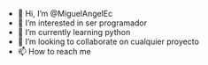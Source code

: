 - 👋 Hi, I’m @MiguelAngelEc
- 👀 I’m interested in ser programador
- 🌱 I’m currently learning python
- 💞️ I’m looking to collaborate on cualquier proyecto 
- 📫 How to reach me 

<!---
MiguelAngelEc/MiguelAngelEc is a ✨ special ✨ repository because its `README.md` (this file) appears on your GitHub profile.
You can click the Preview link to take a look at your changes.
--->
